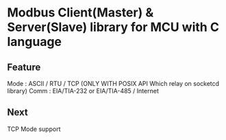 # Modbus Client(Master) & Server(Slave) library for MCU with C language 

## Feature

Mode : ASCII / RTU / TCP (ONLY WITH POSIX API Which relay on socketcd library)
Comm : EIA/TIA-232 or EIA/TIA-485 / Internet 

## Next

TCP Mode support
